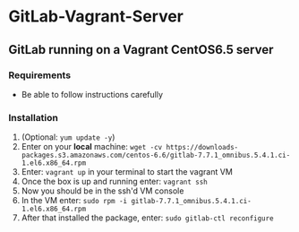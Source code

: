 # GitLab-Vagrant-Server

## GitLab running on a Vagrant CentOS6.5 server

### Requirements
* Be able to follow instructions carefully

### Installation
1. (Optional: `yum update -y`)  
2. Enter on your **local** machine: `wget -cv https://downloads-packages.s3.amazonaws.com/centos-6.6/gitlab-7.7.1_omnibus.5.4.1.ci-1.el6.x86_64.rpm`
3. Enter: `vagrant up` in your terminal to start the vagrant VM  
4. Once the box is up and running enter: `vagrant ssh`
5. Now you should be in the ssh'd VM console
6. In the VM enter: `sudo rpm -i gitlab-7.7.1_omnibus.5.4.1.ci-1.el6.x86_64.rpm`
7. After that installed the package, enter: `sudo gitlab-ctl reconfigure`